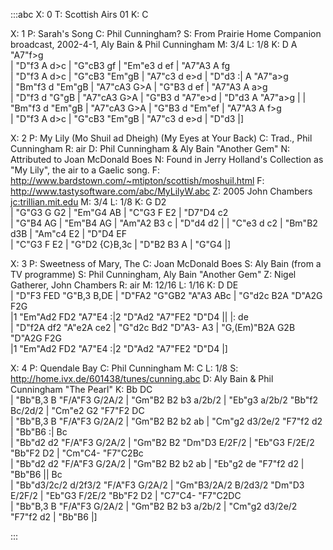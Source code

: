 ---
---

:::abc
X: 0
T: Scottish Airs 01
K: C


X: 1
P: Sarah's Song
C: Phil Cunningham?
S: From Prairie Home Companion broadcast, 2002-4-1, Aly Bain & Phil Cunningham
M: 3/4
L: 1/8
K: D
A "A7"f>g \
| "D"f3 A d>c | "G"cB3 gf | "Em"e3 d ef | "A7"A3 A fg \
| "D"f3 A d>c | "G"cB3 "Em"gB | "A7"c3 d e>d | "D"d3 :|
A "A7"a>g \
| "Bm"f3 d "Em"gB  | "A7"cA3 G>A | "G"B3 d ef  | "A7"A3 A a>g \
| "D"f3 d "G"gB  | "A7"cA3 G>A | "G"B3 d "A7"e>d | "D"d3 A "A7"a>g |
| "Bm"f3 d "Em"gB  | "A7"cA3 G>A | "G"B3 d "Em"ef  | "A7"A3 A f>g \
| "D"f3 A d>c | "G"cB3 "Em"gB  | "A7"c3 d e>d | "D"d3 |]


X: 2
P: My Lily  (Mo Shuil ad Dheigh)  (My Eyes at Your Back)
C: Trad., Phil Cunningham
R: air
D: Phil Cunningham & Aly Bain "Another Gem"
N: Attributed to Joan McDonald Boes
N: Found in Jerry Holland's Collection as "My Lily", the air to a Gaelic song.
F: http://www.bardstown.com/~mtipton/scottish/moshuil.html
F: http://www.tastysoftware.com/abc/MyLilyW.abc
Z: 2005 John Chambers <jc:trillian.mit.edu>
M: 3/4
L: 1/8
K: G
D2 \
| "G"G3 G G2 | "Em"G4      AB |  "C"G3 F E2 | "D7"D4 c2 \
| "G"B4   AG | "Em"B4      AG | "Am"A2 B3 c |  "D"d4 d2 |
| "C"e3 d c2 | "Bm"B2     d3B | "Am"c4   E2 |  "D"D4 EF \
| "C"G3 F E2 |  "G"D2 {C}B,3c |  "D"B2 B3 A |  "G"G4   |]


X: 3
P: Sweetness of Mary, The
C: Joan McDonald Boes
S: Aly Bain (from a TV programme)
S: Phil Cunningham, Aly Bain "Another Gem"
Z: Nigel Gatherer, John Chambers
R: air
M: 12/16
L: 1/16
K: D
   DE \
| "D"F3 FED "G"B,3 B,DE | "D"FA2 "G"GB2 "A"A3 ABc | "G"d2c B2A "D"A2G F2G \
|1 "Em"Ad2 FD2 "A7"E4 :|2 "D"Ad2 "A7"FE2 "D"D4 ||
|: de \
| "D"f2A df2 "A"e2A ce2 | "G"d2c Bd2 "D"A3- A3 | "G,(Em)"B2A G2B "D"A2G F2G \
|1 "Em"Ad2 FD2 "A7"E4 :|2 "D"Ad2 "A7"FE2 "D"D4 |]


X: 4
P: Quendale Bay
C: Phil Cunningham
M: C
L: 1/8
S: http://home.ivx.de/601438/tunes/cunning.abc
D: Aly Bain & Phil Cunningham "The Pearl"
K: Bb
DC \
| "Bb"B,3 B "F/A"F3 G/2A/2 | "Gm"B2 B2 b3 a/2b/2 | "Eb"g3 a/2b/2  "Bb"f2 Bc/2d/2 | "Cm"e2 G2 "F7"F2 DC \
| "Bb"B,3 B "F/A"F3 G/2A/2 | "Gm"B2 B2 b2 ab     | "Cm"g2 d3/2e/2 "F7"f2 d2      | "Bb"B6 :|
Bc \
| "Bb"d2 d2 "F/A"F3 G/2A/2 | "Gm"B2 B2 "Dm"D3 E/2F/2 | "Eb"G3 F/2E/2 "Bb"F2 D2 | "Cm"C4- "F7"C2Bc \
| "Bb"d2 d2 "F/A"F3 G/2A/2 | "Gm"B2 B2 b2 ab | "Eb"g2 de "F7"f2 d2 | "Bb"B6 ||
Bc \
| "Bb"d3/2c/2 d/2f3/2 "F/A"F3 G/2A/2 | "Gm"B3/2A/2 B/2d3/2 "Dm"D3 E/2F/2 | "Eb"G3 F/2E/2 "Bb"F2 D2 | "C7"C4- "F7"C2DC \
| "Bb"B,3 B "F/A"F3 G/2A/2 | "Gm"B2 B2 b3 a/2b/2 | "Cm"g2 d3/2e/2 "F7"f2 d2 | "Bb"B6 |]

:::